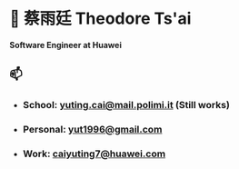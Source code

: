 # 👋 蔡雨廷 Theodore Ts'ai

#### Software Engineer at Huawei

## 📫 
- ### School: yuting.cai@mail.polimi.it (Still works)
- ### Personal: yut1996@gmail.com
- ### Work: caiyuting7@huawei.com
